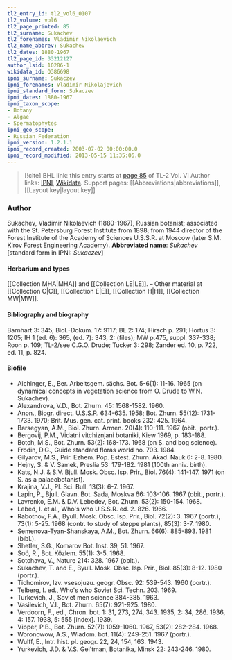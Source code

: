 ```yaml
---
tl2_entry_id: tl2_vol6_0107
tl2_volume: vol6
tl2_page_printed: 85
tl2_surname: Sukachev
tl2_forenames: Vladimir Nikolaevich
tl2_name_abbrev: Sukachev
tl2_dates: 1880-1967
tl2_page_id: 33212127
author_lsid: 10286-1
wikidata_id: Q386698
ipni_surname: Sukaczev
ipni_forenames: Vladimir Nikolajevich
ipni_standard_form: Sukaczev
ipni_dates: 1880-1967
ipni_taxon_scope: 
- Botany
- Algae
- Spermatophytes
ipni_geo_scope: 
- Russian Federation
ipni_version: 1.2.1.1
ipni_record_created: 2003-07-02 00:00:00.0
ipni_record_modified: 2013-05-15 11:35:06.0
---
```


> [!cite] BHL link: this entry starts at [page 85](https://www.biodiversitylibrary.org/page/33212127) of TL-2 Vol. VI
> Author links: [IPNI](https://www.ipni.org/a/10286-1), [Wikidata](https://www.wikidata.org/wiki/Q386698). Support pages: [[Abbreviations|abbreviations]], [[Layout key|layout key]]

### Author

Sukachev, Vladimir Nikolaevich (1880-1967), Russian botanist; associated with the St. Petersburg Forest Institute from 1898; from 1944 director of the Forest Institute of the Academy of Sciences U.S.S.R. at Moscow (later S.M. Kirov Forest Engineering Academy). 
**Abbreviated name**: *Sukachev* \[standard form in IPNI: *Sukaczev*\]

#### Herbarium and types

[[Collection MHA|MHA]] and [[Collection LE|LE]]. – Other material at [[Collection C|C]], [[Collection E|E]], [[Collection H|H]], [[Collection MW|MW]].

#### Bibliography and biography

Barnhart 3: 345; Biol.-Dokum. 17: 9117; BL 2: 174; Hirsch p. 291; Hortus 3: 1205; IH 1 (ed. 6): 365, (ed. 7): 343, 2: (files); MW p.475, suppl. 337-338; Roon p. 109; TL-2/see C.G.O. Drude; Tucker 3: 298; Zander ed. 10, p. 722, ed. 11, p. 824.

#### Biofile

- Aichinger, E., Ber. Arbeitsgem. sächs. Bot. 5-6(1): 11-16. 1965 (on dynamical concepts in vegetation science from O. Drude to W.N. Sukachev).
- Alexandrova, V.D., Bot. Zhurn. 45: 1568-1582. 1960.
- Anon., Biogr. direct. U.S.S.R. 634-635. 1958; Bot. Zhurn. 55(12): 1731-1733. 1970; Brit. Mus. gen. cat. print. books 232: 425. 1964.
- Barsegyan, A.M., Biol. Zhurn. Armen. 20(4): 110-111. 1967 (obit., portr.).
- Bergovij, P.M., Vidatni vitchiznjani botaniki, Kiew 1969, p. 183-188.
- Botch, M.S., Bot. Zhurn. 53(2): 168-173. 1968 (on S. and bog science).
- Frodin, D.G., Guide standard floras world no. 703. 1984.
- Gilyarov, M.S., Prir. Ezhem. Pop. Estest. Zhurn. Akad. Nauk 6: 2-8. 1980.
- Hejny, S. & V. Samek, Preslia 53: 179-182. 1981 (100th anniv. birth).
- Kats, N.J. & S.V. Bjull. Mosk. Obsc. Isp. Prir., Biol. 76(4): 141-147. 1971 (on S. as a palaeobotanist).
- Krajina, V.J., Pl. Sci. Bull. 13(3): 6-7. 1967.
- Lapin, P., Bjull. Glavn. Bot. Sada, Moskva 66: 103-106. 1967 (obit., portr.).
- Lavrenko, E.M. & D.V. Lebedev, Bot. Zhurn. 53(2): 150-154. 1968.
- Lebed, I. et al., Who's who U.S.S.R. ed. 2. 826. 1966.
- Rabotnov, F.A., Byull. Mosk. Obsc. Isp. Prir., Biol. 72(2): 3. 1967 (portr.), 73(1): 5-25. 1968 (contr. to study of steppe plants), 85(3): 3-7. 1980.
- Semenova-Tyan-Shanskaya, A.M., Bot. Zhurn. 66(6): 885-893. 1981 (bibl.).
- Shetler, S.G., Komarov Bot. Inst. 39, 51. 1967.
- Soó, R., Bot. Közlem. 55(1): 3-5. 1968.
- Sotchava, V., Nature 214: 328. 1967 (obit.).
- Sukachev, T. and E., Byull. Mosk. Obsc. Isp. Prir., Biol. 85(3): 8-12. 1980 (portr.).
- Tichomirov, Izv. vsesojuzu. geogr. Obsc. 92: 539-543. 1960 (portr.).
- Telberg, I. ed., Who's who Soviet Sci. Techn. 203. 1969.
- Turkevich, J., Soviet men science 384-385. 1963.
- Vasilevich, V.I., Bot. Zhurn. 65(7): 921-925. 1980.
- Verdoorn, F., ed., Chron. bot. 1: 31, 273, 274, 343. 1935, 2: 34, 286. 1936, 4: 157. 1938, 5: 555 \[index\]. 1939.
- Vipper, P.B., Bot. Zhurn. 52(7): 1059-1060. 1967, 53(2): 282-284. 1968.
- Woronowow, A.S., Wiadom. bot. 11(4): 249-251. 1967 (portr.).
- Wulff, E., Intr. hist. pl. geogr. 22, 24, 154, 163. 1943.
- Yurkevich, J.D. & V.S. Gel'tman, Botanika, Minsk 22: 243-246. 1980.

